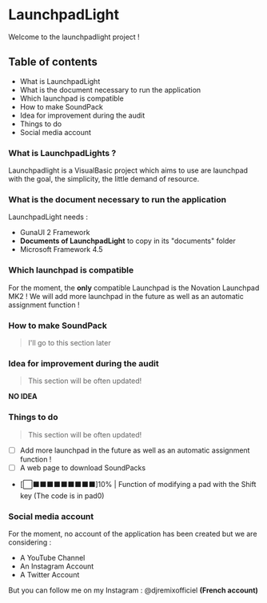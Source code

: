 # LaunchpadLight
Welcome to the launchpadlight project !
## Table of contents
* What is LaunchpadLight
* What is the document necessary to run the application
* Which launchpad is compatible
* How to make SoundPack
* Idea for improvement during the audit
* Things to do
* Social media account

### What is LaunchpadLights ?
Launchpadlight is a VisualBasic project which aims to use are launchpad with the goal, the simplicity, the little demand of resource.

### What is the document necessary to run the application
LaunchpadLight needs :
* GunaUI 2 Framework
* **Documents of LaunchpadLight** to copy in its "documents" folder
* Microsoft Framework 4.5

### Which launchpad is compatible
For the moment, the **only** compatible Launchpad is the Novation Launchpad MK2 ! We will add more launchpad in the future as well as an automatic assignment function !

### How to make SoundPack
> I'll go to this section later 

### Idea for improvement during the audit
> This section will be often updated!

**NO IDEA**

### Things to do
> This section will be often updated!

- [ ] Add more launchpad in the future as well as an automatic assignment function !
- [ ] A web page to download SoundPacks
- [⬜⬛⬛⬛⬛⬛⬛⬛⬛⬛]10% | Function of modifying a pad with the Shift key (The code is in pad0)

### Social media account
For the moment, no account of the application has been created but we are considering :
* A YouTube Channel
* An Instagram Account
* A Twitter Account

But you can follow me on my Instagram : @djremixofficiel **(French account)**
